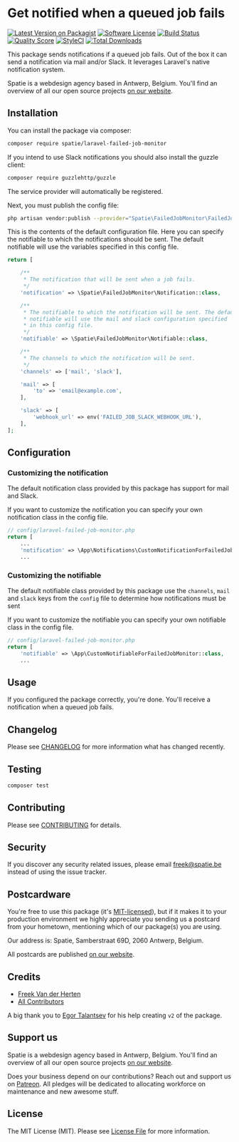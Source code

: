 # Get notified when a queued job fails

[![Latest Version on Packagist](https://img.shields.io/packagist/v/spatie/laravel-failed-job-monitor.svg?style=flat-square)](https://packagist.org/packages/spatie/laravel-failed-job-monitor)
[![Software License](https://img.shields.io/badge/license-MIT-brightgreen.svg?style=flat-square)](LICENSE.md)
[![Build Status](https://img.shields.io/travis/spatie/laravel-failed-job-monitor/master.svg?style=flat-square)](https://travis-ci.org/spatie/laravel-failed-job-monitor)
[![Quality Score](https://img.shields.io/scrutinizer/g/spatie/laravel-failed-job-monitor.svg?style=flat-square)](https://scrutinizer-ci.com/g/spatie/laravel-failed-job-monitor)
[![StyleCI](https://styleci.io/repos/52006263/shield)](https://styleci.io/repos/52006263)
[![Total Downloads](https://img.shields.io/packagist/dt/spatie/laravel-failed-job-monitor.svg?style=flat-square)](https://packagist.org/packages/spatie/laravel-failed-job-monitor)

This package sends notifications if a queued job fails. Out of the box it can send a notification via mail and/or Slack. It leverages Laravel's native notification system.

Spatie is a webdesign agency based in Antwerp, Belgium. You'll find an overview of all our open source projects [on our website](https://spatie.be/opensource).

## Installation

You can install the package via composer:

``` bash
composer require spatie/laravel-failed-job-monitor
```
If you intend to use Slack notifications you should also install the guzzle client:

``` bash
composer require guzzlehttp/guzzle
```

The service provider will automatically be registered.

Next, you must publish the config file:

```bash
php artisan vendor:publish --provider="Spatie\FailedJobMonitor\FailedJobMonitorServiceProvider"
```

This is the contents of the default configuration file.  Here you can specify the notifiable to which the notifications should be sent. The default notifiable will use the variables specified in this config file.

```php
return [

    /**
     * The notification that will be sent when a job fails.
     */
    'notification' => \Spatie\FailedJobMonitor\Notification::class,

    /**
     * The notifiable to which the notification will be sent. The default
     * notifiable will use the mail and slack configuration specified
     * in this config file.
     */
    'notifiable' => \Spatie\FailedJobMonitor\Notifiable::class,

    /**
     * The channels to which the notification will be sent.
     */
    'channels' => ['mail', 'slack'],

    'mail' => [
        'to' => 'email@example.com',
    ],

    'slack' => [
        'webhook_url' => env('FAILED_JOB_SLACK_WEBHOOK_URL'),
    ],
];
``` 

## Configuration


### Customizing the notification
 
The default notification class provided by this package has support for mail and Slack. 

If you want to customize the notification you can specify your own notification class in the config file.

```php
// config/laravel-failed-job-monitor.php
return [
    ...
    'notification' => \App\Notifications\CustomNotificationForFailedJobMonitor::class,
    ...
```

### Customizing the notifiable
 
The default notifiable class provided by this package use the `channels`, `mail` and `slack` keys from the `config` file to determine how notifications must be sent
 
If you want to customize the notifiable you can specify your own notifiable class in the config file.

```php
// config/laravel-failed-job-monitor.php
return [
    'notifiable' => \App\CustomNotifiableForFailedJobMonitor::class,
    ...
```

## Usage

If you configured the package correctly, you're done. You'll receive a notification when a queued job fails.

## Changelog

Please see [CHANGELOG](CHANGELOG.md) for more information what has changed recently.

## Testing

``` bash
composer test
```

## Contributing

Please see [CONTRIBUTING](.github/CONTRIBUTING.md) for details.

## Security

If you discover any security related issues, please email freek@spatie.be instead of using the issue tracker.

## Postcardware

You're free to use this package (it's [MIT-licensed](LICENSE.md)), but if it makes it to your production environment we highly appreciate you sending us a postcard from your hometown, mentioning which of our package(s) you are using.

Our address is: Spatie, Samberstraat 69D, 2060 Antwerp, Belgium.

All postcards are published [on our website](https://spatie.be/en/opensource/postcards).

## Credits

- [Freek Van der Herten](https://github.com/freekmurze)
- [All Contributors](../../contributors)

A big thank you to [Egor Talantsev](https://github.com/spyric) for his help creating `v2` of the package.

## Support us

Spatie is a webdesign agency based in Antwerp, Belgium. You'll find an overview of all our open source projects [on our website](https://spatie.be/opensource).

Does your business depend on our contributions? Reach out and support us on [Patreon](https://www.patreon.com/spatie). 
All pledges will be dedicated to allocating workforce on maintenance and new awesome stuff.

## License

The MIT License (MIT). Please see [License File](LICENSE.md) for more information.

